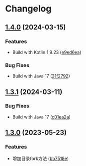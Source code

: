 # Changelog

## [1.4.0](https://github.com/AtlasXV/disk-cache/compare/v1.3.1...v1.4.0) (2024-03-15)


### Features

* Build with Kotlin 1.9.23 ([e9ed6ea](https://github.com/AtlasXV/disk-cache/commit/e9ed6ea0e5607b43da56106f5b12e6dcc4c9f173))


### Bug Fixes

* Build with Java 17 ([31f2792](https://github.com/AtlasXV/disk-cache/commit/31f2792e03b66574f6a78dee2f1de008755094f2))

## [1.3.1](https://github.com/AtlasXV/disk-cache/compare/v1.3.0...v1.3.1) (2024-03-11)


### Bug Fixes

* Build with Java 17 ([c01ea2a](https://github.com/AtlasXV/disk-cache/commit/c01ea2ab234c34e0a7852458d0abff18e52a7396))

## [1.3.0](https://github.com/AtlasXV/disk-cache/compare/v1.2.5...v1.3.0) (2023-05-23)


### Features

* 增加目录fork方法 ([bb7518e](https://github.com/AtlasXV/disk-cache/commit/bb7518e9ab6e02e9fdaf515bb4de61e663ec7996))
